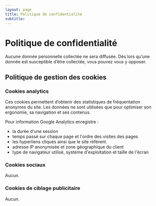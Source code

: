 ```yaml
---
layout: page
title: Politique de confidentialité
subtitle: 
---
```

# Politique de confidentialité 

Aucune donnée personnelle collectée ne sera diffusée. Dès lors qu’une donnée est susceptible d’être collectée, vous pouvez vous y opposer.

## Politique de gestion des cookies 
### Cookies analytics
Ces cookies permettent d’obtenir des statistiques de fréquentation anonymes du site. Les données ne sont utilisées que pour optimiser son ergonomie, sa navigation et ses contenus. 

Pour information Google Analytics enregistre :
- la durée d'une session
- temps passé sur chaque page et l'ordre des visites des pages
- les hyperliens cliqués ainsi que le site référent.
- adresse IP anonymisée et zone géographique du client
- type de navigateur utilisé, système d'exploitation et taille de l'écran

### Cookies sociaux
Aucun. 

### Cookies de ciblage publicitaire
Aucun. 
